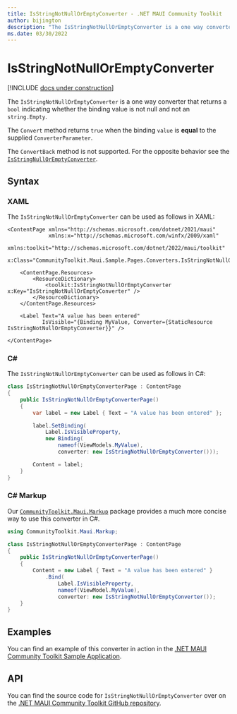 ```yaml
---
title: IsStringNotNullOrEmptyConverter - .NET MAUI Community Toolkit
author: bijington
description: "The IsStringNotNullOrEmptyConverter is a one way converter that returns a bool indicating whether the binding value is not null and not an string.Empty."
ms.date: 03/30/2022
---
```


# IsStringNotNullOrEmptyConverter

[!INCLUDE [docs under construction](../includes/preview-note.md)]

The `IsStringNotNullOrEmptyConverter` is a one way converter that returns a `bool` indicating whether the binding value is not null and not an `string.Empty`.

The `Convert` method returns `true` when the binding `value` is **equal** to the supplied `ConverterParameter`.

The `ConvertBack` method is not supported. For the opposite behavior see the [`IsStringNullOrEmptyConverter`](is-string-null-or-empty-converter.md).

## Syntax

### XAML

The `IsStringNotNullOrEmptyConverter` can be used as follows in XAML:

```xaml
<ContentPage xmlns="http://schemas.microsoft.com/dotnet/2021/maui"
             xmlns:x="http://schemas.microsoft.com/winfx/2009/xaml"
             xmlns:toolkit="http://schemas.microsoft.com/dotnet/2022/maui/toolkit"
             x:Class="CommunityToolkit.Maui.Sample.Pages.Converters.IsStringNotNullOrEmptyConverterPage">

    <ContentPage.Resources>
        <ResourceDictionary>
            <toolkit:IsStringNotNullOrEmptyConverter x:Key="IsStringNotNullOrEmptyConverter" />
        </ResourceDictionary>
    </ContentPage.Resources>

    <Label Text="A value has been entered"
           IsVisible="{Binding MyValue, Converter={StaticResource IsStringNotNullOrEmptyConverter}}" />

</ContentPage>
```

### C#

The `IsStringNotNullOrEmptyConverter` can be used as follows in C#:

```csharp
class IsStringNotNullOrEmptyConverterPage : ContentPage
{
    public IsStringNotNullOrEmptyConverterPage()
    {
        var label = new Label { Text = "A value has been entered" };

		label.SetBinding(
			Label.IsVisibleProperty,
			new Binding(
				nameof(ViewModels.MyValue),
				converter: new IsStringNotNullOrEmptyConverter()));

		Content = label;
    }
}
```

### C# Markup

Our [`CommunityToolkit.Maui.Markup`](../markup/markup.md) package provides a much more concise way to use this converter in C#.

```csharp
using CommunityToolkit.Maui.Markup;

class IsStringNotNullOrEmptyConverterPage : ContentPage
{
    public IsStringNotNullOrEmptyConverterPage()
    {
        Content = new Label { Text = "A value has been entered" }
            .Bind(
                Label.IsVisibleProperty,
                nameof(ViewModel.MyValue),
                converter: new IsStringNotNullOrEmptyConverter());
    }
}
```

## Examples

You can find an example of this converter in action in the [.NET MAUI Community Toolkit Sample Application](https://github.com/CommunityToolkit/Maui/blob/main/samples/CommunityToolkit.Maui.Sample/Pages/Converters/IsStringNotNullOrEmptyConverterPage.xaml).

## API

You can find the source code for `IsStringNotNullOrEmptyConverter` over on the [.NET MAUI Community Toolkit GitHub repository](https://github.com/CommunityToolkit/Maui/blob/main/src/CommunityToolkit.Maui/Converters/IsStringNotNullOrEmptyConverter.shared.cs).
